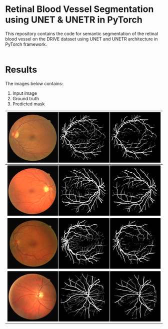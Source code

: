 # Retinal Blood Vessel Segmentation using UNET & UNETR in PyTorch

This repository contains the code for semantic segmentation of the retinal blood vessel on the DRIVE dataset using UNET and UNETR architecture in PyTorch framework.
<br/> <br/>


# Results
The images below contains:
1. Input image
2. Ground truth 
3. Predicted mask

| ![](result/01_test.png) |
| :--: |
| ![](result/02_test.png) |
| ![](result/03_test.png) |
| ![](result/04_test.png) |
